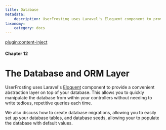 ```yaml
---
title: Database
metadata:
    description: UserFrosting uses Laravel's Eloquent component to provide a convenient abstraction layer on top of your database.
taxonomy:
    category: docs
---
```

[plugin:content-inject](/modular/_update5.0)

#### Chapter 12

# The Database and ORM Layer

UserFrosting uses Laravel's [Eloquent](https://laravel.com/docs/8.x/eloquent) component to provide a convenient abstraction layer on top of your database. This allows you to quickly manipulate the database from within your controllers without needing to write tedious, repetitive queries each time.

We also discuss how to create database migrations, allowing you to easily set up your database tables, and database seeds, allowing your to populate the database with default values.
